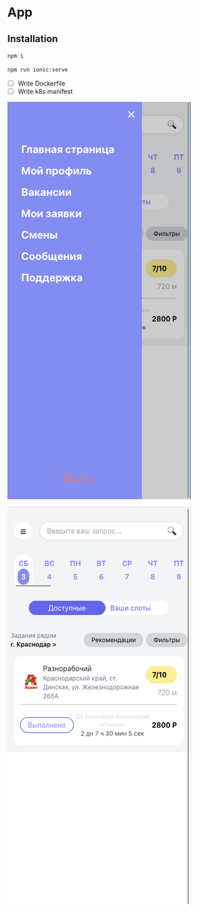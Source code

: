 # App

## Installation

```bash
npm i
```

```bash
npm run ionic:serve
```

- [ ] Write Dockerfile
- [ ] Write k8s manifest

![sidebar.png](__assets__%2Fsidebar.png)

![main_page.png](__assets__%2Fmain_page.png)
